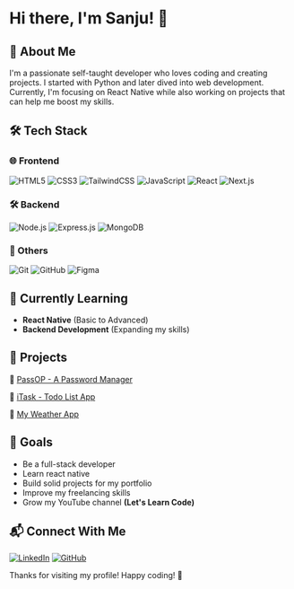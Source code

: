 # Hi there, I'm Sanju! 👋

## 🚀 About Me
I'm a passionate self-taught developer who loves coding and creating projects. I started with Python and later dived into web development. Currently, I'm focusing on React Native while also working on projects that can help me boost my skills.

## 🛠 Tech Stack

### 🌐 Frontend
![HTML5](https://img.shields.io/badge/HTML5-E34F26?style=for-the-badge&logo=html5&logoColor=white)
![CSS3](https://img.shields.io/badge/CSS3-1572B6?style=for-the-badge&logo=css3&logoColor=white)
![TailwindCSS](https://img.shields.io/badge/TailwindCSS-06B6D4?style=for-the-badge&logo=tailwindcss&logoColor=white)
![JavaScript](https://img.shields.io/badge/JavaScript-F7DF1E?style=for-the-badge&logo=javascript&logoColor=black)
![React](https://img.shields.io/badge/React-61DAFB?style=for-the-badge&logo=react&logoColor=black)
![Next.js](https://img.shields.io/badge/Next.js-000000?style=for-the-badge&logo=next.js&logoColor=white)

### 🛠️ Backend
![Node.js](https://img.shields.io/badge/Node.js-339933?style=for-the-badge&logo=node.js&logoColor=white)
![Express.js](https://img.shields.io/badge/Express.js-000000?style=for-the-badge&logo=express&logoColor=white)
![MongoDB](https://img.shields.io/badge/MongoDB-47A248?style=for-the-badge&logo=mongodb&logoColor=white)

### 🛑 Others
![Git](https://img.shields.io/badge/Git-F05032?style=for-the-badge&logo=git&logoColor=white)
![GitHub](https://img.shields.io/badge/GitHub-181717?style=for-the-badge&logo=github&logoColor=white)
![Figma](https://img.shields.io/badge/Figma-F24E1E?style=for-the-badge&logo=figma&logoColor=white)


## 🌱 Currently Learning
- **React Native** (Basic to Advanced)
- **Backend Development** (Expanding my skills)

## 📌 Projects
🔹 [PassOP - A Password Manager](https://github.com/sanju5683/React-Projects/tree/main/Password_Manager)

🔹 [iTask - Todo List App](https://github.com/sanju5683/React-Projects/tree/main/Todo_List_App)


🔹 [My Weather App](https://github.com/sanju5683/Weather-App)



## 🎯 Goals
- Be a full-stack developer
- Learn react native
- Build solid projects for my portfolio
- Improve my freelancing skills
- Grow my YouTube channel **(Let's Learn Code)**

## 📬 Connect With Me

[![LinkedIn](https://img.shields.io/badge/-LinkedIn-blue?style=flat&logo=Linkedin&logoColor=white)](https://www.linkedin.com/in/sanju-dev/)
[![GitHub](https://img.shields.io/badge/-GitHub-black?style=flat&logo=github)](https://github.com/sanju5683)


Thanks for visiting my profile! Happy coding! 🚀

